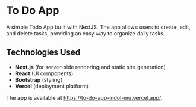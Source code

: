 # To Do App

A simple Todo App built with NextJS. The app allows users to create, edit, and delete tasks, providing an easy way to organize daily tasks.

## Technologies Used
- **Next.js** (for server-side rendering and static site generation)
- **React** (UI components)
- **Bootstrap** (styling)
- **Vercel** (deployment platform)

The app is available at https://to-do-app-indol-mu.vercel.app/.

